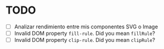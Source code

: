 # TODO

- [ ] Analizar rendimiento entre mis componentes SVG o Image
- [ ] Invalid DOM property `fill-rule`. Did you mean `fillRule`?
- [ ] Invalid DOM property `clip-rule`. Did you mean `clipRule`?
